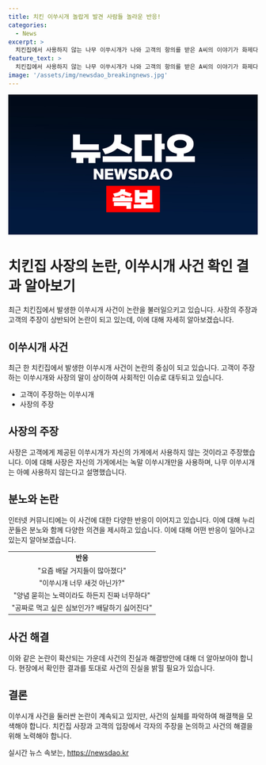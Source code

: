 ```yaml
---
title: 치킨 이쑤시개 놀랍게 발견 사람들 놀라운 반응!
categories:
  - News
excerpt: >
  치킨집에서 사용하지 않는 나무 이쑤시개가 나와 고객의 항의를 받은 A씨의 이야기가 화제다. A씨는 이쑤시개가 음식 속에서 나왔다며 황당했고, 회수한 음식을 검토해도 깨끗한 상태였다고 전했다. 노력한 양념이 전혀 묻어 있지 않았다는데 대한 누리꾼들의 분노가 이어졌다. A씨의 사연으로 인해 배달음식에 대한 고객들의 불신이 커지고 있다. #치킨 #이쑤시개 #불신 #배달음식 #고객분노
feature_text: >
  치킨집에서 사용하지 않는 나무 이쑤시개가 나와 고객의 항의를 받은 A씨의 이야기가 화제다. A씨는 이쑤시개가 음식 속에서 나왔다며 황당했고, 회수한 음식을 검토해도 깨끗한 상태였다고 전했다. 노력한 양념이 전혀 묻어 있지 않았다는데 대한 누리꾼들의 분노가 이어졌다. A씨의 사연으로 인해 배달음식에 대한 고객들의 불신이 커지고 있다. #치킨 #이쑤시개 #불신 #배달음식 #고객분노
image: '/assets/img/newsdao_breakingnews.jpg'
---
```


<p><img src="/assets/img/newsdao_breakingnews.jpg" alt="cryptoinkorea 속보" /></p>

<h1>치킨집 사장의 논란, 이쑤시개 사건 확인 결과 알아보기</h1>

<p data-ke-size="size16">최근 치킨집에서 발생한 이쑤시개 사건이 논란을 불러일으키고 있습니다. 사장의 주장과 고객의 주장이 상반되어 논란이 되고 있는데, 이에 대해 자세히 알아보겠습니다.</p>

<h2 data-ke-size="size26">이쑤시개 사건</h2>

<p data-ke-size="size16">최근 한 치킨집에서 발생한 이쑤시개 사건이 논란의 중심이 되고 있습니다. 고객이 주장하는 이쑤시개와 사장의 말이 상이하여 사회적인 이슈로 대두되고 있습니다.</p>

<ul>
<li>고객이 주장하는 이쑤시개</li>
<li>사장의 주장</li>
</ul>

<h2 data-ke-size="size26">사장의 주장</h2>

<p data-ke-size="size16">사장은 고객에게 제공된 이쑤시개가 자신의 가게에서 사용하지 않는 것이라고 주장했습니다. 이에 대해 사장은 자신의 가게에서는 녹말 이쑤시개만을 사용하며, 나무 이쑤시개는 아예 사용하지 않는다고 설명했습니다.</p>

<h2 data-ke-size="size26">분노와 논란</h2>

<p data-ke-size="size16">인터넷 커뮤니티에는 이 사건에 대한 다양한 반응이 이어지고 있습니다. 이에 대해 누리꾼들은 분노와 함께 다양한 의견을 제시하고 있습니다. 이에 대해 어떤 반응이 일어나고 있는지 알아보겠습니다.</p>

<table>
  <tr>
    <td style="text-align: center; height: 17px;"><b>반응</b></td>
  </tr>
  <tr>
    <td style="text-align: center; height: 17px;">"요즘 배달 거지들이 많아졌다"</td>
  </tr>
  <tr>
    <td style="text-align: center; height: 17px;">"이쑤시개 너무 새것 아닌가?"</td>
  </tr>
  <tr>
    <td style="text-align: center; height: 17px;">"양념 묻히는 노력이라도 하든지 진짜 너무하다"</td>
  </tr>
  <tr>
    <td style="text-align: center; height: 17px;">"공짜로 먹고 싶은 심보인가? 배달하기 싫어진다"</td>
  </tr>
</table>

<h2 data-ke-size="size26">사건 해결</h2>

<p data-ke-size="size16">이와 같은 논란이 확산되는 가운데 사건의 진실과 해결방안에 대해 더 알아보아야 합니다. 현장에서 확인한 결과를 토대로 사건의 진실을 밝힐 필요가 있습니다.</p>

<h2 data-ke-size="size26">결론</h2>

<p data-ke-size="size16">이쑤시개 사건을 둘러싼 논란이 계속되고 있지만, 사건의 실체를 파악하여 해결책을 모색해야 합니다. 치킨집 사장과 고객의 입장에서 각자의 주장을 논의하고 사건의 해결을 위해 노력해야 합니다.</p>
실시간 뉴스 속보는, <a href="https://newsdao.kr" rel="dofollow">https://newsdao.kr</a>


